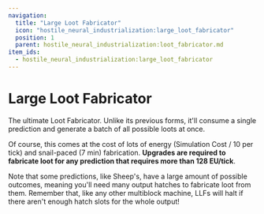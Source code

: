 ```yaml
---
navigation:
  title: "Large Loot Fabricator"
  icon: "hostile_neural_industrialization:large_loot_fabricator"
  position: 1
  parent: hostile_neural_industrialization:loot_fabricator.md
item_ids:
  - hostile_neural_industrialization:large_loot_fabricator
---
```


# Large Loot Fabricator

<GameScene zoom="2" interactive={true} fullWidth={true}>
    <MultiblockShape controller="hostile_neural_industrialization:large_loot_fabricator" />
</GameScene>

The ultimate Loot Fabricator. Unlike its previous forms, it'll consume a single prediction and generate a batch of all possible loots at once.

Of course, this comes at the cost of lots of energy (Simulation Cost / 10 per tick) and snail-paced (7 min) fabrication. **Upgrades are required to fabricate loot for any prediction that requires more than 128 EU/tick**.

<Recipe id="hostile_neural_industrialization:machine/large_loot_fabricator" />

Note that some predictions, like Sheep's, have a large amount of possible outcomes, meaning you'll need many output hatches to fabricate loot from them. Remember that, like any other multiblock machine, LLFs will halt if there aren't enough hatch slots for the whole output!





